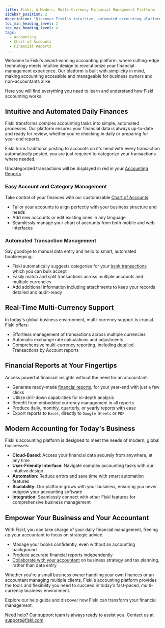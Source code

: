 ```yaml
---
title: Fiskl, A Modern, Multi-Currency Financial Management Platform 
sidebar_position: 2
description: "Discover Fiskl's intuitive, automated accounting platform designed for non-accountants. Manage your finances effortlessly with real-time, multi-currency support."
toc_min_heading_level: 2
toc_max_heading_level: 4
tags:
  - Accounting
  - Chart of Accounts
  - Financial Reports
---
```


Welcome to Fiskl's award-winning accounting platform, where cutting-edge technology meets intuitive design to revolutionize your financial management experience. Our platform is built with simplicity in mind, making accounting accessible and manageable for business owners and non-accountants alike.

Here you will find everything you need to learn and understand how Fiskl accounting works.

## Intuitive and Automated Daily Finances

Fiskl transforms complex accounting tasks into simple, automated processes. Our platform ensures your financial data is always up-to-date and ready for review, whether you're checking in daily or preparing for year-end reports.

Fiskl turns traditional posting to accounts on it's head with every transaction automatically posted, you are just required to categorize your transactions where needed.

Uncategorized transactions will be displayed in red in your [Accounting Reports](/docs/category/reports).

### Easy Account and Category Management

Take control of your finances with our customizable [Chart of Accounts](./chart-of-accounts.md):

- Tailor your accounts to align perfectly with your business structure and needs
- Add new accounts or edit existing ones in any language
- Seamlessly manage your chart of accounts from both mobile and web interfaces

### Automated Transaction Management

Say goodbye to manual data entry and hello to smart, automated bookkeeping:

- Fiskl automatically suggests categories for your [bank transactions](/docs/category/integrations) which you can bulk accept
- Easily match and split transactions across multiple accounts and multiple currencies
- Add additional information including attachments to keep your records detailed and audit-ready

## Real-Time Multi-Currency Support

In today's global business environment, multi-currency support is crucial. Fiskl offers:

- Effortless management of transactions across multiple currencies
- Automatic exchange rate calculations and adjustments
- Comprehensive multi-currency reporting, including detailed Transactions by Account reports

## Financial Reports at Your Fingertips

Access powerful financial insights without the need for an accountant:

- Generate ready-made [financial reports](/docs/category/reports). for your year-end with just a few clicks
- Utilize drill-down capabilities for in-depth analysis
- Benefit from embedded currency management in all reports
- Produce daily, monthly, quarterly, or yearly reports with ease
- Export reports to `Excel`, directly to `Google Sheets` or `PDF`

## Modern Accounting for Today's Business

Fiskl's accounting platform is designed to meet the needs of modern, global businesses:

- **Cloud-Based**: Access your financial data securely from anywhere, at any time
- **User-Friendly Interface**: Navigate complex accounting tasks with our intuitive design
- **Automation**: Reduce errors and save time with smart automation features
- **Scalability**: Our platform grows with your business, ensuring you never outgrow your accounting software
- **Integration**: Seamlessly connect with other Fiskl features for comprehensive business management

## Empower Your Business and Your Accountant

With Fiskl, you can take charge of your daily financial management, freeing up your accountant to focus on strategic advice:

- Manage your books confidently, even without an accounting background
- Produce accurate financial reports independently
- [Collaborate with your accountant](/docs/category/accountant-portal) on business strategy and tax planning, rather than data entry

Whether you're a small business owner handling your own finances or an accountant managing multiple clients, Fiskl's accounting platform provides the tools and flexibility you need to succeed in today's fast-paced, multi-currency business environment.

Explore our help guide and discover how Fiskl can transform your financial management.

Need help? Our support team is always ready to assist you. Contact us at [support@fiskl.com](mailto:support@fiskl.com).